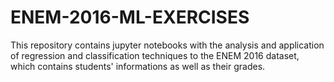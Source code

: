 # ENEM-2016-ML-EXERCISES
This repository contains jupyter notebooks with the analysis and application of regression and classification techniques to the ENEM 2016 dataset, which contains students' informations as well as their grades.

